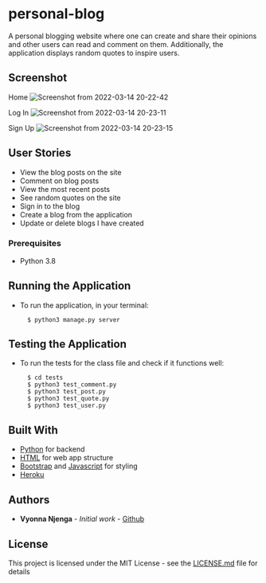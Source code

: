 # personal-blog
A personal blogging website where one can create and share their opinions and other users can read and comment on them. Additionally,
the application displays random quotes to inspire users. 


## Screenshot
Home
![Screenshot from 2022-03-14 20-22-42](https://user-images.githubusercontent.com/93370913/158226691-c408f306-e5f6-430c-a643-7977b9bcd45d.png)

Log In
![Screenshot from 2022-03-14 20-23-11](https://user-images.githubusercontent.com/93370913/158226716-766a02e2-dc6d-4305-9cf9-2f3f42a1f8f5.png)

Sign Up
![Screenshot from 2022-03-14 20-23-15](https://user-images.githubusercontent.com/93370913/158226799-a26f3ca2-9086-4e78-9566-1b28a5702f6d.png)



## User Stories

* View the blog posts on the site
* Comment on blog posts
* View the most recent posts
* See random quotes on the site
* Sign in to the blog
* Create a blog from the application
* Update or delete blogs I have created


### Prerequisites

* Python 3.8

## Running the Application
* To run the application, in your terminal:

        $ python3 manage.py server
      
        
## Testing the Application
* To run the tests for the class file and check if it functions well:

        $ cd tests
        $ python3 test_comment.py
        $ python3 test_post.py
        $ python3 test_quote.py
        $ python3 test_user.py
        


## Built With

* [Python](https://www.python.org/) for backend
* [HTML](https://html.com/) for web app structure
* [Bootstrap](https://getbootstrap.com/) and [Javascript](https://www.javascript.com/) for styling
* [Heroku](https://heroku.com)

## Authors

* **Vyonna Njenga** - *Initial work* - [Github](https://github.com/vyonna6519)

## License

This project is licensed under the MIT License - see the [LICENSE.md](LICENSE.md) file for details


